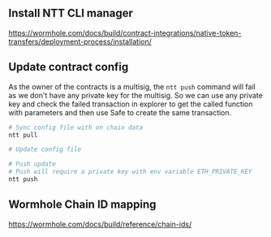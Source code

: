 ## Install NTT CLI manager
https://wormhole.com/docs/build/contract-integrations/native-token-transfers/deployment-process/installation/

## Update contract config
As the owner of the contracts is a multisig, the `ntt push` command will fail as we don't have any private key for the multisig. So we can use any private key and check the failed transaction in explorer to get the called function with parameters and then use Safe to create the same transaction.

```bash
# Sync config file with on chain data
ntt pull

# Update config file

# Push update
# Push will require a private key with env variable ETH_PRIVATE_KEY
ntt push
```

## Wormhole Chain ID mapping

https://wormhole.com/docs/build/reference/chain-ids/
